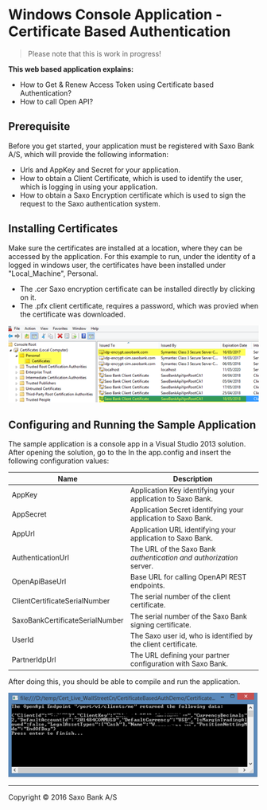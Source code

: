 
# Windows Console Application - Certificate Based Authentication
> Please note that this is work in progress!

**This web based application explains:**
* How to Get & Renew Access Token using Certificate based Authentication?
* How to call Open API?

## Prerequisite
Before you get started, your application must be registered with Saxo Bank A/S, which will provide the following information:
* Urls and AppKey and Secret for your application.
* How to obtain a Client Certificate, which is used to identify the user, which is logging in using your application.
* How to obtain a Saxo Encryption certificate which is used to sign the request to the Saxo authentication system.

## Installing Certificates
Make sure the certificates are installed at a location, where they can be accessed by the application. For this example to run, under the identity of a logged in windows user, the certificates have been installed under "Local_Machine", Personal.

* The .cer Saxo encryption certificate can be installed directly by clicking on it.
* The .pfx client certificate, requires a password, which was provied when the certificate was downloaded.

![Image Not Found ](InstallingCertifcates.png)

## Configuring and Running the Sample Application
The sample application is a console app in a Visual Studio 2013 solution.
After opening the solution, go to the In the app.config and insert the following configuration values: 

 Name | Description |
 ---- | --- |
 AppKey | Application Key identifying your application to Saxo Bank.
 AppSecret | Application Secret identifying your application to Saxo Bank.
 AppUrl | Application URL identifying your application to Saxo Bank.
 AuthenticationUrl | The URL of the Saxo Bank _authentication and authorization_ server.
 OpenApiBaseUrl | Base URL for calling OpenAPI REST endpoints.
 ClientCertificateSerialNumber | The serial number of the client certificate.
 SaxoBankCertificateSerialNumber | The serial number of the Saxo Bank signing certificate.
 UserId | The Saxo user id, who is identified by the client certificate.
 PartnerIdpUrl | The URL defining your partner configuration with Saxo Bank.


After doing this, you should be able to compile and run the application.

![Image Not Found ](ApplicationRun.png)

---
Copyright © 2016 Saxo Bank A/S
